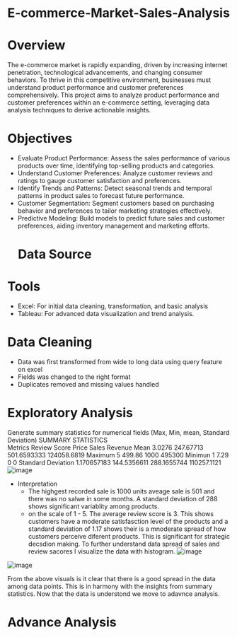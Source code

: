 # E-commerce-Market-Sales-Analysis
# Overview
The e-commerce market is rapidly expanding, driven by increasing internet penetration, technological advancements, and changing consumer behaviors. To thrive in this competitive environment, businesses must understand product performance and customer preferences comprehensively. This project aims to analyze product performance and customer preferences within an e-commerce setting, leveraging data analysis techniques to derive actionable insights.
# Objectives
- Evaluate Product Performance: Assess the sales performance of various products over time, identifying top-selling products and categories.
- Understand Customer Preferences: Analyze customer reviews and ratings to gauge customer satisfaction and preferences.
- Identify Trends and Patterns: Detect seasonal trends and temporal patterns in product sales to forecast future performance.
- Customer Segmentation: Segment customers based on purchasing behavior and preferences to tailor marketing strategies effectively.
- Predictive Modeling: Build models to predict future sales and customer preferences, aiding inventory management and marketing efforts.
  # Data Source
  
# Tools
- Excel: For initial data cleaning, transformation, and basic analysis
- Tableau: For advanced data visualization and trend analysis.
# Data Cleaning
- Data was first transformed from wide to long data using query feature on excel
- Fields was changed to the right format
- Duplicates removed and missing values handled
# Exploratory Analysis
Generate summary statistics for numerical fields (Max, Min, mean, Standard Deviation)
SUMMARY STATISTICS 				
Metrics	Review Score	Price	Sales	Revenue
Mean	3.0276	247.67713	501.6593333	124058.6819
Maximum	5	499.86	1000	495300
Minimun	1	7.29	0	0
Standard Deviation	1.170657183	144.5356611	288.1655744	110257.1121
![image](https://github.com/user-attachments/assets/ceb4dd60-ddc1-4a9a-b006-7e3f109824aa)

- Interpretation
   - The highgest recorded sale is 1000 units aveage sale is 501 and there was no salwe in some months. A standard deviation of 288 shows significant variablity among products.
   - on the scale of 1 - 5. The average review score is 3. This shows customers have a moderate satisfasction level of the products and a standard deviation of 1.17 shows their is a mnoderate spread of how customers perceive diferent products. This is significant for strategic decsdion making.
  To further understand data spread of sales and review sacores I visualize the data with histogram.
![image](https://github.com/user-attachments/assets/11191280-eaec-4e4c-a07c-2dbff3bb9313)

![image](https://github.com/user-attachments/assets/ef7424b9-e41f-4a8d-bea0-b4931f3323d8)

From the above visuals is it clear that there is a good spread in the data among data points. This is in harmony with the insights from summary statistics.
Now that the data is understond we move to adavnce analysis. 

# Advance Analysis





  
